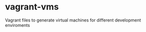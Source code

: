 vagrant-vms
===========

Vagrant files to generate virtual machines for different development enviroments
